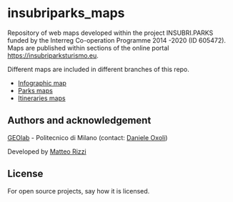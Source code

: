 # insubriparks_maps

Repository of web maps developed within the project INSUBRI.PARKS funded by the Interreg Co-operation Programme 2014 -2020 (ID 605472). Maps are published within sections of the online portal https://insubriparksturismo.eu.

Different maps are included in different branches of this repo.

- [Infographic map](https://gitlab.com/geolab.como/insubriparks_maps/-/tree/infografica) 
- [Parks maps](https://gitlab.com/geolab.como/insubriparks_maps/-/tree/mappe_parchi)
- [Itineraries maps](https://gitlab.com/geolab.como/insubriparks_maps/-/tree/mappe_itinerari)


## Authors and acknowledgement
[GEOlab](http://www.geolab.polimi.it/) - Politecnico di Milano (contact: [Daniele Oxoli](mailto:daniele.oxoli@polimi.it))

Developed by [Matteo Rizzi](mailto:matteorizzi9300@gmail.com) 

## License
For open source projects, say how it is licensed.


